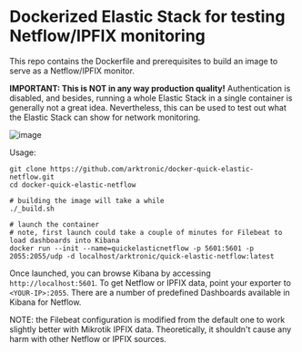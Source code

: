 # Dockerized Elastic Stack for testing Netflow/IPFIX monitoring

This repo contains the Dockerfile and prerequisites to build an image to serve as a Netflow/IPFIX monitor.

**IMPORTANT: This is NOT in any way production quality!** Authentication is disabled, and besides, running a whole Elastic Stack in a single container is generally not a great idea. Nevertheless, this can be used to test out what the Elastic Stack can show for network monitoring.

![image](https://user-images.githubusercontent.com/344911/137599306-71c59d93-2e3e-4729-bd6f-ec70855f867a.png)

Usage:

```
git clone https://github.com/arktronic/docker-quick-elastic-netflow.git
cd docker-quick-elastic-netflow

# building the image will take a while
./_build.sh

# launch the container
# note, first launch could take a couple of minutes for Filebeat to load dashboards into Kibana
docker run --init --name=quickelasticnetflow -p 5601:5601 -p 2055:2055/udp -d localhost/arktronic/quick-elastic-netflow:latest
```

Once launched, you can browse Kibana by accessing `http://localhost:5601`. To get Netflow or IPFIX data, point your exporter to `<YOUR-IP>:2055`. There are a number of predefined Dashboards available in Kibana for Netflow.

NOTE: the Filebeat configuration is modified from the default one to work slightly better with Mikrotik IPFIX data. Theoretically, it shouldn't cause any harm with other Netflow or IPFIX sources.
